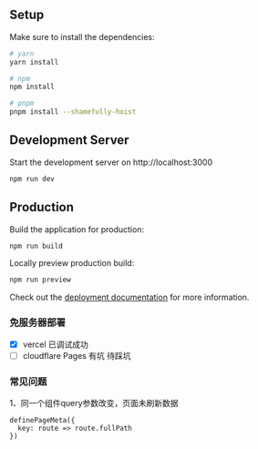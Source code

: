 
## Setup

Make sure to install the dependencies:

```bash
# yarn
yarn install

# npm
npm install

# pnpm
pnpm install --shamefully-hoist
```

## Development Server

Start the development server on http://localhost:3000

```bash
npm run dev
```

## Production

Build the application for production:

```bash
npm run build
```

Locally preview production build:

```bash
npm run preview
```

Check out the [deployment documentation](https://nuxt.com/docs/getting-started/deployment) for more information.

### 免服务器部署
- [x] vercel  已调试成功
- [ ] cloudflare Pages 有坑 待踩坑

### 常见问题

1、同一个组件query参数改变，页面未刷新数据

```
definePageMeta({
  key: route => route.fullPath
})
```
